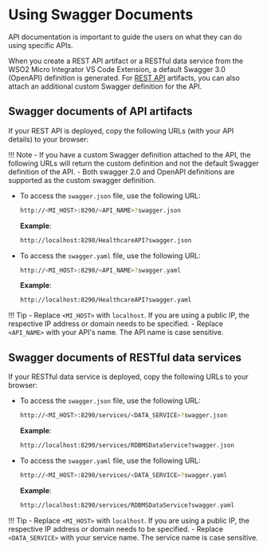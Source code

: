 # Using Swagger Documents

API documentation is important to guide the users on what they can do using specific APIs. 

When you create a REST API artifact or a RESTful data service from the WSO2 Micro Integrator VS Code Extension, a default Swagger 3.0 (OpenAPI) definition is generated. For [REST API]({{base_path}}/develop/creating-artifacts/creating-an-api) artifacts, you can also attach an additional custom Swagger definition for the API.

## Swagger documents of API artifacts

If your REST API is deployed, copy the following URLs (with your API details) to your browser:

!!! Note
    -   If you have a custom Swagger definition attached to the API, the following URLs will return the custom definition and not the default Swagger definition of the API.
    -   Both swagger 2.0 and OpenAPI definitions are supported as the custom swagger definition.     


-   To access the `swagger.json` file, use the following URL:

    ```bash
    http://<MI_HOST>:8290/<API_NAME>?swagger.json
    ```

    **Example**: 
    ```bash
    http://localhost:8290/HealthcareAPI?swagger.json
    ```

-   To access the `swagger.yaml` file, use the following URL:

    ```bash
    http://<MI_HOST>:8290/<API_NAME>?swagger.yaml
    ```

    **Example**: 
    ```bash
    http://localhost:8290/HealthcareAPI?swagger.yaml
    ```

!!! Tip
    -   Replace `<MI_HOST>` with `localhost`. If you are using a public IP, the respective IP address or domain needs to be specified. 
    -   Replace `<API_NAME>` with your API's name. The API name is case sensitive.

## Swagger documents of RESTful data services

If your RESTful data service is deployed, copy the following URLs to your browser:

-   To access the `swagger.json` file, use the following URL:

    ```bash
    http://<MI_HOST>:8290/services/<DATA_SERVICE>?swagger.json
    ```

    **Example**: 
    ```bash
    http://localhost:8290/services/RDBMSDataService?swagger.json
    ```

-   To access the `swagger.yaml` file, use the following URL:

    ```bash
    http://<MI_HOST>:8290/services/<DATA_SERVICE>?swagger.yaml
    ```

    **Example**: 
    ```bash
    http://localhost:8290/services/RDBMSDataService?swagger.yaml
    ```

!!! Tip
    -   Replace `<MI_HOST>` with `localhost`. If you are using a public IP, the respective IP address or domain needs to be specified. 
    -   Replace `<DATA_SERVICE>` with your service name. The service name is case sensitive.
